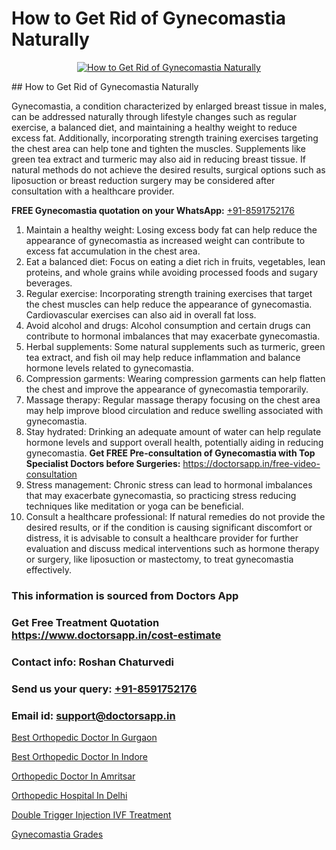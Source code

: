 # How to Get Rid of Gynecomastia Naturally

<p align="center">
  <a href="null">
    <img src="null" alt="How to Get Rid of Gynecomastia Naturally">
  </a>
</p>
## How to Get Rid of Gynecomastia Naturally

Gynecomastia, a condition characterized by enlarged breast tissue in males, can be addressed naturally through lifestyle changes such as regular exercise, a balanced diet, and maintaining a healthy weight to reduce excess fat. Additionally, incorporating strength training exercises targeting the chest area can help tone and tighten the muscles. Supplements like green tea extract and turmeric may also aid in reducing breast tissue. If natural methods do not achieve the desired results, surgical options such as liposuction or breast reduction surgery may be considered after consultation with a healthcare provider.

**FREE Gynecomastia quotation on your WhatsApp:**  [+91-8591752176](https://api.whatsapp.com/send?phone=8591752176)

1) Maintain a healthy weight: Losing excess body fat can help reduce the appearance of gynecomastia as increased weight can contribute to excess fat accumulation in the chest area.
2) Eat a balanced diet: Focus on eating a diet rich in fruits, vegetables, lean proteins, and whole grains while avoiding processed foods and sugary beverages.
3) Regular exercise: Incorporating strength training exercises that target the chest muscles can help reduce the appearance of gynecomastia. Cardiovascular exercises can also aid in overall fat loss.
4) Avoid alcohol and drugs: Alcohol consumption and certain drugs can contribute to hormonal imbalances that may exacerbate gynecomastia.
5) Herbal supplements: Some natural supplements such as turmeric, green tea extract, and fish oil may help reduce inflammation and balance hormone levels related to gynecomastia.
6) Compression garments: Wearing compression garments can help flatten the chest and improve the appearance of gynecomastia temporarily.
7) Massage therapy: Regular massage therapy focusing on the chest area may help improve blood circulation and reduce swelling associated with gynecomastia.
8) Stay hydrated: Drinking an adequate amount of water can help regulate hormone levels and support overall health, potentially aiding in reducing gynecomastia.
**Get FREE Pre-consultation of Gynecomastia with Top Specialist Doctors before Surgeries:** https://doctorsapp.in/free-video-consultation
9) Stress management: Chronic stress can lead to hormonal imbalances that may exacerbate gynecomastia, so practicing stress reducing techniques like meditation or yoga can be beneficial.
10) Consult a healthcare professional: If natural remedies do not provide the desired results, or if the condition is causing significant discomfort or distress, it is advisable to consult a healthcare provider for further evaluation and discuss medical interventions such as hormone therapy or surgery, like liposuction or mastectomy, to treat gynecomastia effectively.

### This information is sourced from Doctors App 
### Get Free Treatment Quotation https://www.doctorsapp.in/cost-estimate
### Contact info: Roshan Chaturvedi 
### Send us your query: [+91-8591752176](https://api.whatsapp.com/send?phone=8591752176) 
### Email id: support@doctorsapp.in

[Best Orthopedic Doctor In Gurgaon](https://www.linkedin.com/pulse/best-orthopedic-doctor-gurgaon-doctorsapp-chittagong-pqtqe?trackingId=STkWplkXG5sLARitwaz57w%3D%3D&lipi=urn%3Ali%3Apage%3Ad_flagship3_company_admin%3BK7pDwyqSQgabgpAl1%2Bo97w%3D%3D)

[Best Orthopedic Doctor In Indore](https://www.linkedin.com/pulse/best-orthopedic-doctor-indore-doctorsapp-khulna-vpxee/?lipi=urn%3Ali%3Apage%3Ad_flagship3_publishing_published%3B6s0HL1EnS62Kk1Ppug3b7A%3D%3D)

[Orthopedic Doctor In Amritsar](https://medium.com/@vimalrana22/orthopedic-doctor-in-amritsar-e1f5a21db741)

[Orthopedic Hospital In Delhi](https://medium.com/@manish632504/orthopedic-hospital-in-delhi-4f47646f04db)

[Double Trigger Injection IVF Treatment](https://doctors-apps.github.io/doctorsapp/double-trigger-injection-ivf-treatment)

[Gynecomastia Grades](https://doctors-apps.github.io/doctorsapp/gynecomastia-grades)

